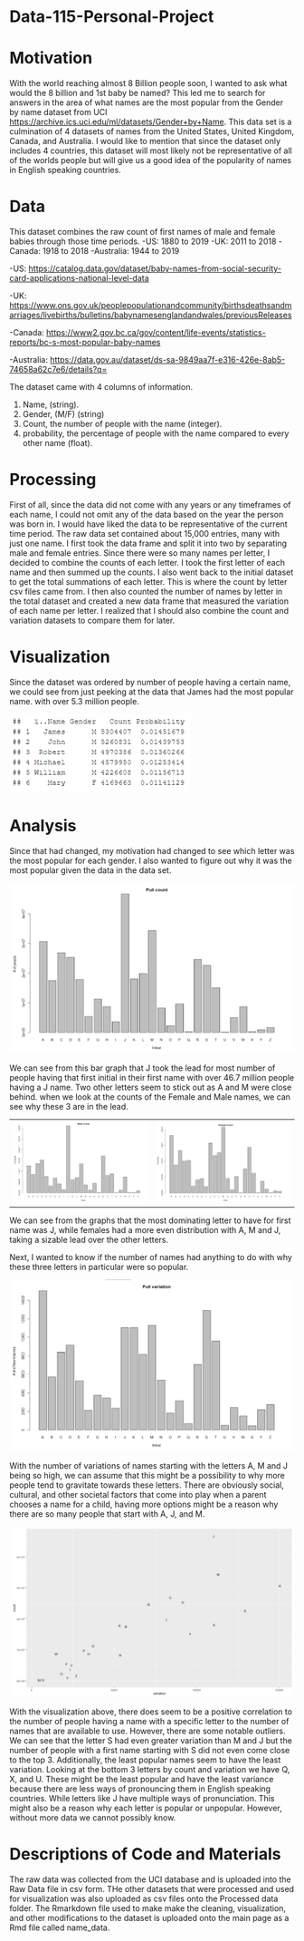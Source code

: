 # Data-115-Personal-Project

# Motivation 
With the world reaching almost 8 Billion people soon, I wanted to ask what would the 8 billion and 1st baby be named? This led me to search for answers in the area of what names are the most popular from the Gender by name dataset from UCI https://archive.ics.uci.edu/ml/datasets/Gender+by+Name. This data set is a culmination of 4 datasets of names from the United States, United Kingdom, Canada, and Australia. I would like to mention that since the dataset only includes 4 countries, this dataset will most likely not be representative of all of the worlds people but will give us a good idea of the popularity of names in English speaking countries.

# Data
This dataset combines the raw count of first names of male and female babies through those time periods.
-US: 1880 to 2019
-UK: 2011 to 2018
-Canada: 1918 to 2018
-Australia: 1944 to 2019

-US: https://catalog.data.gov/dataset/baby-names-from-social-security-card-applications-national-level-data 

-UK: https://www.ons.gov.uk/peoplepopulationandcommunity/birthsdeathsandmarriages/livebirths/bulletins/babynamesenglandandwales/previousReleases 

-Canada: https://www2.gov.bc.ca/gov/content/life-events/statistics-reports/bc-s-most-popular-baby-names 

-Australia: https://data.gov.au/dataset/ds-sa-9849aa7f-e316-426e-8ab5-74658a62c7e6/details?q= 



The dataset came with 4 columns of information. 
1. Name, (string).
2. Gender, (M/F) (string)
3. Count, the number of people with the name (integer). 
4. probability, the percentage of people with the name compared to every other name (float).

# Processing
First of all, since the data did not come with any years or any timeframes of each name, I could not omit any of the data based on the year the person was born in. I would have liked the data to be representative of the current time period. The raw data set contained about 15,000 entries, many with just one name. I first took the data frame and split it into two by separating male and female entries. Since there were so many names per letter, I decided to combine the counts of each letter. I took the first letter of each name and then summed up the counts. I also went back to the initial dataset to get the total summations of each letter. This is where the count by letter csv files came from. I then also counted the number of names by letter in the total dataset and created a new data frame that measured the variation of each name per letter. I realized that I should also combine the count and variation datasets to compare them for later. 

# Visualization
Since the dataset was ordered by number of people having a certain name, we could see from just peeking at the data that James had the most popular name. with over 5.3 million people. 

![Main](https://raw.githubusercontent.com/SunghunP/Data-115-Personal-Project/main/Figures/popular.png)

# Analysis
Since that had changed, my motivation had changed to see which letter was the most popular for each gender. I also wanted to figure out why it was the most popular given the data in the data set. 

![Full count](https://raw.githubusercontent.com/SunghunP/Data-115-Personal-Project/main/Figures/fullcount1.png)

We can see from this bar graph that J took the lead for most number of people having that first initial in their first name with over 46.7 million people having a J name. Two other letters seem to stick out as A and M were close behind.
when we look at the counts of the Female and Male names, we can see why these 3 are in the lead.

<table>
  <tr>
    <td><img src="https://raw.githubusercontent.com/SunghunP/Data-115-Personal-Project/main/Figures/mc2.png"></td>
    <td><img src= "https://raw.githubusercontent.com/SunghunP/Data-115-Personal-Project/main/Figures/fec2.png"></td>
  </tr>
</table>

We can see from the graphs that the most dominating letter to have for first name was J, while females had a more even distribution with A, M and J, taking a sizable lead over the other letters. 

Next, I wanted to know if the number of names had anything to do with why these three letters in particular were so popular. 

![Full var](https://raw.githubusercontent.com/SunghunP/Data-115-Personal-Project/main/Figures/fullvar1.png)

With the number of variations of names starting with the letters A, M and J being so high, we can assume that this might be a possibility to why more people tend to gravitate towards these letters. There are obviously social, cultural, and other societal factors that come into play when a parent chooses a name for a child, having more options might be a reason why there are so many people that start with A, J, and M.

![var vs count](https://raw.githubusercontent.com/SunghunP/Data-115-Personal-Project/main/Figures/var%20v%20count1.png)

With the visualization above, there does seem to be a positive correlation to the number of people having a name with a specific letter to the number of names that are available to use. However, there are some notable outliers. We can see that the letter S had even greater variation than M and J but the number of people with a first name starting with S did not even come close to the top 3. 
Additionally, the least popular names seem to have the least variation. Looking at the bottom 3 letters by count and variation we have Q, X, and U. These might be the least popular and have the least variance because there are less ways of pronouncing them in English speaking countries. While letters like J have multiple ways of pronunciation. This might also be a reason why each letter is popular or unpopular. However, without more data we cannot possibly know.

# Descriptions of Code and Materials
The raw data was collected from the UCI database and is uploaded into the Raw Data file in csv form. THe other datasets that were processed and used for visualization was also uploaded as csv files onto the Processed data folder. The Rmarkdown file used to make make the cleaning, visualization, and other modifications to the dataset is uploaded onto the main page as a Rmd file called name_data. 

